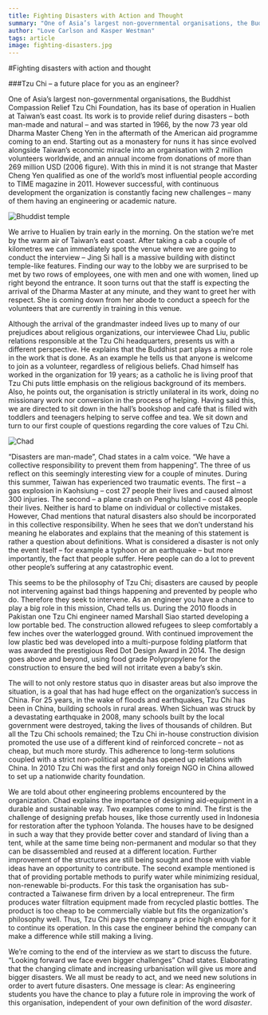 ```yaml
---
title: Fighting Disasters with Action and Thought
summary: "One of Asia’s largest non-governmental organisations, the Buddhist Compassion Relief Tzu Chi Foundation, has its base of operation in Hualien at Taiwan’s east coast. Its work is to provide relief during disasters – both man-made and natural – and was started in 1966, by the now 73 year old Dharma Master Cheng Yen in the aftermath of the American aid programme coming to an end."
author: "Love Carlson and Kasper Westman"
tags: article
image: fighting-disasters.jpg
---
```


#Fighting disasters with action and thought

###Tzu Chi – a future place for you as an engineer?

One of Asia’s largest non-governmental organisations, the Buddhist Compassion Relief Tzu Chi Foundation, has its base of operation in Hualien at Taiwan’s east coast. Its work is to provide relief during disasters – both man-made and natural – and was started in 1966, by the now 73 year old Dharma Master Cheng Yen in the aftermath of the American aid programme coming to an end. Starting out as a monastery for nuns it has since evolved alongside Taiwan’s economic miracle into an organisation with 2 million volunteers worldwide, and an annual income from donations of more than 269 million USD (2006 figure). With this in mind it is not strange that Master Cheng Yen qualified as one of the world’s most influential people according to TIME­ magazine in 2011. However successful, with continuous development the organization is constantly facing new challenges – many of them having an engineering or academic nature.

![Bhuddist temple](fighting-disaster/bhuddist.jpg)

We arrive to Hualien by train early in the morning. On the station we’re met by the warm air of Taiwan’s east coast. After taking a cab a couple of kilometres we can immediately spot the venue where we are going to conduct the interview – Jing­ Si hall is a massive building with distinct temple-­like features. Finding our way to the lobby we are surprised to be met by two rows of employees, one with men and one with women, lined up right beyond the entrance. It soon turns out that the staff is expecting the arrival of the Dharma Master at any minute, and they want to greet her with respect. She is coming down from her abode to conduct a speech for the volunteers that are currently in training in this venue.


Although the arrival of the grandmaster indeed lives up to many of our prejudices about religious organizations, our interviewee Chad Liu, public relations responsible at the Tzu Chi headquarters, presents us with a different perspective. He explains that the Buddhist part plays a minor role in the work that is done. As an example he tells us that anyone is welcome to join as a volunteer, regardless of religious beliefs. Chad himself has worked in the organization for 19 years; as a catholic he is living proof that Tzu Chi puts little emphasis on the religious background of its members. Also, he points out, the organisation is strictly unilateral in its work, doing no missionary work nor conversion in the process of helping. Having said this, we are directed to sit down in the hall’s bookshop and café that is filled with toddlers and teenagers helping to serve coffee and tea. We sit down and turn to our first couple of questions regarding the core values of Tzu Chi.


![Chad](fighting-disaster/chad.jpg)

“Disasters are man­-made”, Chad states in a calm voice. “We have a collective responsibility to prevent them from happening”. The three of us reflect on this seemingly interesting view for a couple of minutes. During this summer, Taiwan has experienced two traumatic events. The first – a gas explosion in Kaohsiung – cost 27 people their lives and caused almost 300 injuries. The second – a plane crash on Penghu Island – cost 48 people their lives. Neither is hard to blame on individual or collective mistakes. However, Chad mentions that natural disasters also should be incorporated in this collective responsibility. When he sees that we don’t understand his meaning he elaborates and explains that the meaning of this statement is rather a question about definitions. What is considered a disaster is not only the event itself – for example a typhoon or an earthquake – but more importantly, the fact that people suffer. Here people can do a lot to prevent other people’s suffering at any catastrophic event.



This seems to be the philosophy of Tzu Chi; disasters are caused by people not intervening against bad things happening and prevented by people who do. Therefore they seek to intervene. As an engineer you have a chance to play a big role in this mission, Chad tells us. During the 2010 floods in Pakistan one Tzu Chi engineer named Marshall Siao started developing a low portable bed. The construction allowed refugees to sleep comfortably a few inches over the waterlogged ground. With continued improvement the low plastic bed was developed into a multi-purpose folding platform that was awarded the prestigious Red Dot Design Award in 2014. The design goes above and beyond, using food grade Polypropylene for the construction to ensure the bed will not irritate even a baby’s skin.

The will to not only restore status quo in disaster areas but also improve the situation, is a goal that has had huge effect on the organization’s success in China. For 25 years, in the wake of floods and earthquakes, Tzu Chi has been in China, building schools in rural areas. When Sichuan was struck by a devastating earthquake in 2008, many schools built by the local government were destroyed, taking the lives of thousands of children. But all the Tzu Chi schools remained; the Tzu Chi in-house construction division promoted the use use of a different kind of reinforced concrete – not as cheap, but much more sturdy. This adherence to long-term solutions coupled with a strict non-political agenda has opened up relations with China. In 2010 Tzu Chi was the first and only foreign NGO in China allowed to set up a nationwide charity foundation.

We are told about other engineering problems encountered by the organization. Chad explains the importance of designing aid-equipment in a durable and sustainable way. Two examples come to mind. The first is the challenge of designing prefab houses, like those currently used in Indonesia for restoration after the typhoon Yolanda. The houses have to be designed in such a way that they provide better cover and standard of living than a tent, while at the same time being non-permanent and modular so that they can be disassembled and reused at a different location. Further improvement of the structures are still being sought and those with viable ideas have an opportunity to contribute. The second example mentioned is that of providing portable methods to purify water while minimizing residual, non-renewable bi-products. For this task the organisation has sub-contracted a Taiwanese firm driven by a local entrepreneur. The firm produces water filtration equipment made from recycled plastic bottles. The product is too cheap to be commercially viable but fits the organization's philosophy well. Thus, Tzu Chi pays the company a price high enough for it to continue its operation. In this case the engineer behind the company can make a difference while still making a living.  

We’re coming to the end of the interview as we start to discuss the future. “Looking forward we face even bigger challenges” Chad states. Elaborating that the changing climate and increasing urbanisation will give us more and bigger disasters. We all must be ready to act, and we need new solutions in order to avert future disasters. One message is clear: As engineering students you have the chance to play a future role in improving the work of this organisation, independent of your own definition of the word *disaster*.
